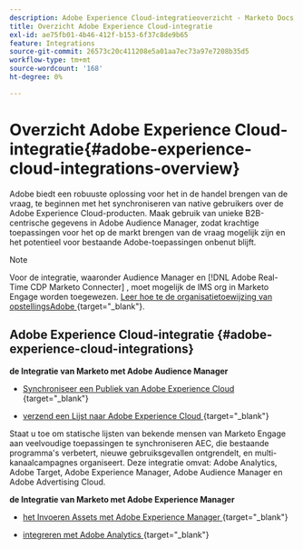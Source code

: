 ```yaml
---
description: Adobe Experience Cloud-integratieoverzicht - Marketo Docs - Productdocumentatie
title: Overzicht Adobe Experience Cloud-integratie
exl-id: ae75fb01-4b46-412f-b153-6f37c8de9b65
feature: Integrations
source-git-commit: 26573c20c411208e5a01aa7ec73a97e7208b35d5
workflow-type: tm+mt
source-wordcount: '168'
ht-degree: 0%

---
```


# Overzicht Adobe Experience Cloud-integratie{#adobe-experience-cloud-integrations-overview}

Adobe biedt een robuuste oplossing voor het in de handel brengen van de vraag, te beginnen met het synchroniseren van native gebruikers over de Adobe Experience Cloud-producten. Maak gebruik van unieke B2B-centrische gegevens in Adobe Audience Manager, zodat krachtige toepassingen voor het op de markt brengen van de vraag mogelijk zijn en het potentieel voor bestaande Adobe-toepassingen onbenut blijft.

>[!NOTE]
>
>Voor de integratie, waaronder Audience Manager en [!DNL Adobe Real-Time CDP Marketo Connecter] , moet mogelijk de IMS org in Marketo Engage worden toegewezen. [ Leer hoe te de organisatietoewijzing van opstellingsAdobe ](/help/marketo/product-docs/adobe-experience-cloud-integrations/set-up-adobe-organization-mapping.md){target="_blank"}.

## Adobe Experience Cloud-integratie {#adobe-experience-cloud-integrations}

**de Integratie van Marketo met Adobe Audience Manager**

* [ Synchroniseer een Publiek van Adobe Experience Cloud ](/help/marketo/product-docs/adobe-experience-cloud-integrations/sync-an-audience-from-adobe-experience-cloud.md){target="_blank"}

* [ verzend een Lijst naar Adobe Experience Cloud ](/help/marketo/product-docs/core-marketo-concepts/smart-lists-and-static-lists/static-lists/send-a-list-to-adobe-experience-cloud.md){target="_blank"}

Staat u toe om statische lijsten van bekende mensen van Marketo Engage aan veelvoudige toepassingen te synchroniseren AEC, die bestaande programma&#39;s verbetert, nieuwe gebruiksgevallen ontgrendelt, en multi-kanaalcampagnes organiseert. Deze integratie omvat: Adobe Analytics, Adobe Target, Adobe Experience Manager, Adobe Audience Manager en Adobe Advertising Cloud.

**de Integratie van Marketo met Adobe Experience Manager**

* [ het Invoeren Assets met Adobe Experience Manager ](/help/marketo/product-docs/adobe-experience-cloud-integrations/importing-assets-with-adobe-experience-manager.md){target="_blank"}

* [ integreren met Adobe Analytics ](/help/marketo/product-docs/web-personalization/reporting-for-web-personalization/web-analytics-integrations/integrate-with-adobe-analytics.md){target="_blank"}
